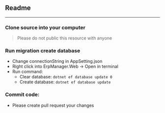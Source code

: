 ## Readme
---

### Clone source into your computer

> Please do not public this resource with anyone

### Run migration create database

- Change connectionString in AppSetting.json
- Right click into ErpManager.Web -> Open in terminal
- Run command:
  + Clear database: `dotnet ef database update 0`
  + Create database: `dotnet ef database update`

### Commit code:

- Please create pull request your changes
